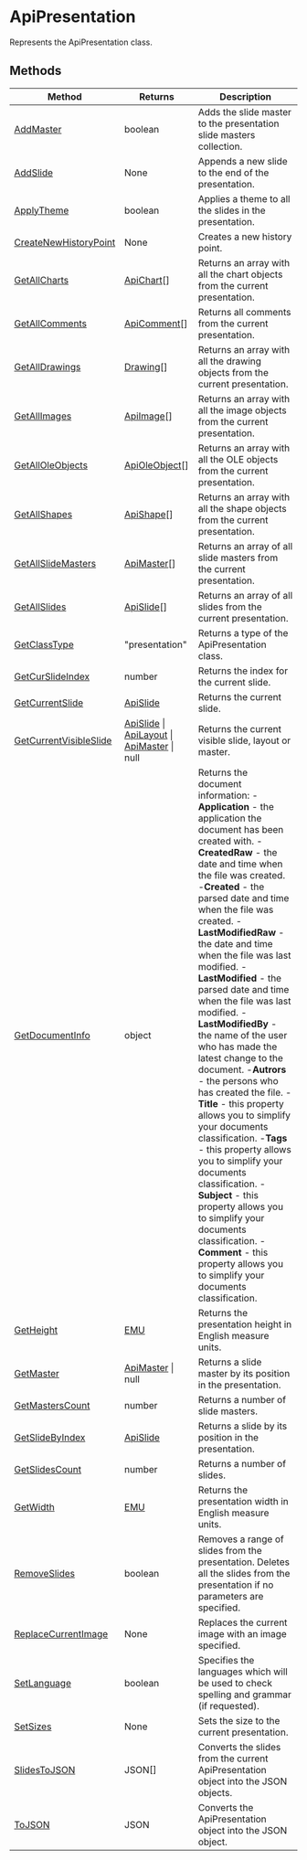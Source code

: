 # ApiPresentation

Represents the ApiPresentation class.


## Methods

| Method | Returns | Description |
| ------ | ------- | ----------- |
| [AddMaster](./Methods/AddMaster.md) | boolean | Adds the slide master to the presentation slide masters collection. |
| [AddSlide](./Methods/AddSlide.md) | None | Appends a new slide to the end of the presentation. |
| [ApplyTheme](./Methods/ApplyTheme.md) | boolean | Applies a theme to all the slides in the presentation. |
| [CreateNewHistoryPoint](./Methods/CreateNewHistoryPoint.md) | None | Creates a new history point. |
| [GetAllCharts](./Methods/GetAllCharts.md) | [ApiChart](../ApiChart/ApiChart.md)[] | Returns an array with all the chart objects from the current presentation. |
| [GetAllComments](./Methods/GetAllComments.md) | [ApiComment](../ApiComment/ApiComment.md)[] | Returns all comments from the current presentation. |
| [GetAllDrawings](./Methods/GetAllDrawings.md) | [Drawing](../Enumeration/Drawing.md)[] | Returns an array with all the drawing objects from the current presentation. |
| [GetAllImages](./Methods/GetAllImages.md) | [ApiImage](../ApiImage/ApiImage.md)[] | Returns an array with all the image objects from the current presentation. |
| [GetAllOleObjects](./Methods/GetAllOleObjects.md) | [ApiOleObject](../ApiOleObject/ApiOleObject.md)[] | Returns an array with all the OLE objects from the current presentation. |
| [GetAllShapes](./Methods/GetAllShapes.md) | [ApiShape](../ApiShape/ApiShape.md)[] | Returns an array with all the shape objects from the current presentation. |
| [GetAllSlideMasters](./Methods/GetAllSlideMasters.md) | [ApiMaster](../ApiMaster/ApiMaster.md)[] | Returns an array of all slide masters from the current presentation. |
| [GetAllSlides](./Methods/GetAllSlides.md) | [ApiSlide](../ApiSlide/ApiSlide.md)[] | Returns an array of all slides from the current presentation. |
| [GetClassType](./Methods/GetClassType.md) | "presentation" | Returns a type of the ApiPresentation class. |
| [GetCurSlideIndex](./Methods/GetCurSlideIndex.md) | number | Returns the index for the current slide. |
| [GetCurrentSlide](./Methods/GetCurrentSlide.md) | [ApiSlide](../ApiSlide/ApiSlide.md) | Returns the current slide. |
| [GetCurrentVisibleSlide](./Methods/GetCurrentVisibleSlide.md) | [ApiSlide](../ApiSlide/ApiSlide.md) \| [ApiLayout](../ApiLayout/ApiLayout.md) \| [ApiMaster](../ApiMaster/ApiMaster.md) \| null | Returns the current visible slide, layout or master. |
| [GetDocumentInfo](./Methods/GetDocumentInfo.md) | object | Returns the document information: -**Application** - the application the document has been created with. -**CreatedRaw** - the date and time when the file was created. -**Created** - the parsed date and time when the file was created. -**LastModifiedRaw** - the date and time when the file was last modified. -**LastModified** - the parsed date and time when the file was last modified. -**LastModifiedBy** - the name of the user who has made the latest change to the document. -**Autrors** - the persons who has created the file. -**Title** - this property allows you to simplify your documents classification. -**Tags** - this property allows you to simplify your documents classification. -**Subject** - this property allows you to simplify your documents classification. -**Comment** - this property allows you to simplify your documents classification. |
| [GetHeight](./Methods/GetHeight.md) | [EMU](../Enumeration/EMU.md) | Returns the presentation height in English measure units. |
| [GetMaster](./Methods/GetMaster.md) | [ApiMaster](../ApiMaster/ApiMaster.md) \| null | Returns a slide master by its position in the presentation. |
| [GetMastersCount](./Methods/GetMastersCount.md) | number | Returns a number of slide masters. |
| [GetSlideByIndex](./Methods/GetSlideByIndex.md) | [ApiSlide](../ApiSlide/ApiSlide.md) | Returns a slide by its position in the presentation. |
| [GetSlidesCount](./Methods/GetSlidesCount.md) | number | Returns a number of slides. |
| [GetWidth](./Methods/GetWidth.md) | [EMU](../Enumeration/EMU.md) | Returns the presentation width in English measure units. |
| [RemoveSlides](./Methods/RemoveSlides.md) | boolean | Removes a range of slides from the presentation. Deletes all the slides from the presentation if no parameters are specified. |
| [ReplaceCurrentImage](./Methods/ReplaceCurrentImage.md) | None | Replaces the current image with an image specified. |
| [SetLanguage](./Methods/SetLanguage.md) | boolean | Specifies the languages which will be used to check spelling and grammar (if requested). |
| [SetSizes](./Methods/SetSizes.md) | None | Sets the size to the current presentation. |
| [SlidesToJSON](./Methods/SlidesToJSON.md) | JSON[] | Converts the slides from the current ApiPresentation object into the JSON objects. |
| [ToJSON](./Methods/ToJSON.md) | JSON | Converts the ApiPresentation object into the JSON object. |
